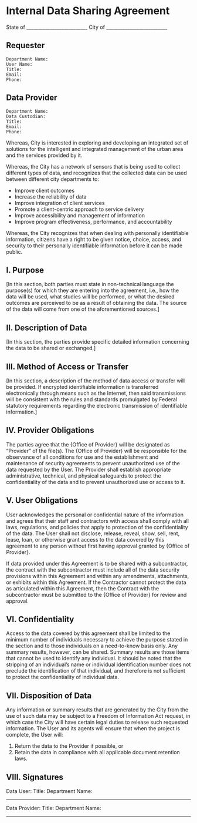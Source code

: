 # Internal Data Sharing Agreement
State of __________________________
City of __________________________


 
## Requester
	Department Name:
	User Name:
	Title:
	Email:
	Phone: 

## Data Provider
	Department Name:
	Data Custodian:
	Title:
	Email:
	Phone:
 
Whereas, City is interested in exploring and developing an integrated set of solutions for the intelligent and integrated management of the urban area and the services provided by it.

Whereas, the City has a network of sensors that is being used to collect different types of data, and recognizes that the collected data can be used between different city departments to: 
-	Improve client outcomes
-	Increase the reliability of data
-	Improve integration of client services
-	Promote a client-centric approach to service delivery
-	Improve accessibility and management of information
-	Improve program effectiveness, performance, and accountability

Whereas, the City recognizes that when dealing with personally identifiable information, citizens have a right to be given notice, choice, access, and security to their personally identifiable information before it can be made public. 

## I.	Purpose

[In this section, both parties must state in non-technical language the purpose(s) for which they are entering into the agreement, i.e., how the data will be used, what studies will be performed, or what the desired outcomes are perceived to be as a result of obtaining the data. The source of the data will come from one of the aforementioned sources.]

## II.	Description of Data

[In this section, the parties provide specific detailed information concerning the data to be shared or exchanged.]

## III.	Method of Access or Transfer

[In this section, a description of the method of data access or transfer will be provided. If encrypted identifiable information is transferred electronically through means such as the Internet, then said transmissions will be consistent with the rules and standards promulgated by Federal statutory requirements regarding the electronic transmission of identifiable information.]

## IV.	Provider Obligations

The parties agree that the {Office of Provider} will be designated as “Provider” of the file(s). The {Office of Provider} will be responsible for the observance of all conditions for use and the establishment and maintenance of security agreements to prevent unauthorized use of the data requested by the User. The Provider shall establish appropriate administrative, technical, and physical safeguards to protect the confidentiality of the data and to prevent unauthorized use or access to it. 

## V.	User Obligations
 
User acknowledges the personal or confidential nature of the information and agrees that their staff and contractors with access shall comply with all laws, regulations, and policies that apply to protection of the confidentiality of the data. The User shall not disclose, release, reveal, show, sell, rent, lease, loan, or otherwise grant access to the data covered by this agreement to any person without first having approval granted by {Office of Provider}.

If data provided under this Agreement is to be shared with a subcontractor, the contract with the subcontractor must include all of the data security provisions within this Agreement and within any amendments, attachments, or exhibits within this Agreement. If the Contractor cannot protect the data as articulated within this Agreement, then the Contract with the subcontractor must be submitted to the {Office of Provider} for review and approval.

## VI.	Confidentiality

Access to the data covered by this agreement shall be limited to the minimum number of individuals necessary to achieve the purpose stated in the section and to those individuals on a need-to-know basis only. Any summary results, however, can be shared. Summary results are those items that cannot be used to identify any individual. It should be noted that the stripping of an individual’s name or individual identification number does not preclude the identification of that individual, and therefore is not sufficient to protect the confidentiality of individual data.

## VII.	Disposition of Data

Any information or summary results that are generated by the City from the use of such data may be subject to a Freedom of Information Act request, in which case the City will have certain legal duties to release such requested information. The User and its agents will ensure that when the project is complete, the User will:
1.	Return the data to the Provider if possible, or
2.	Retain the data in compliance with all applicable document retention laws.

## VIII.	Signatures

 
Data User: 
Title:
Department Name:


_________________________________________

Data Provider:
Title:
Department Name:


_________________________________________
 

